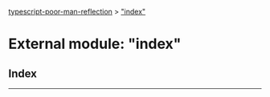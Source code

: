 [typescript-poor-man-reflection](../README.md) > ["index"](../modules/_index_.md)

# External module: "index"

## Index

---

